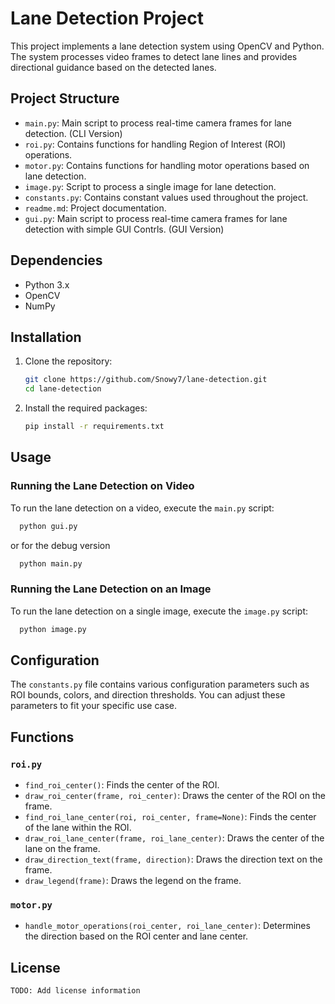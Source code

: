 ﻿# Lane Detection Project

This project implements a lane detection system using OpenCV and Python. The system processes video frames to detect lane lines and provides directional guidance based on the detected lanes.

## Project Structure

- `main.py`: Main script to process real-time camera frames for lane detection. (CLI Version)
- `roi.py`: Contains functions for handling Region of Interest (ROI) operations.
- `motor.py`: Contains functions for handling motor operations based on lane detection.
- `image.py`: Script to process a single image for lane detection.
- `constants.py`: Contains constant values used throughout the project.
- `readme.md`: Project documentation.
- `gui.py`: Main script to process real-time camera frames for lane detection with simple GUI Contrls. (GUI Version)

## Dependencies

- Python 3.x
- OpenCV
- NumPy

## Installation

1. Clone the repository:
    ```sh
    git clone https://github.com/Snowy7/lane-detection.git
    cd lane-detection
    ```

2. Install the required packages:
    ```sh
    pip install -r requirements.txt
    ```

## Usage

### Running the Lane Detection on Video

To run the lane detection on a video, execute the `main.py` script:
```sh
  python gui.py
```
or for the debug version
```sh
  python main.py
```

### Running the Lane Detection on an Image

To run the lane detection on a single image, execute the `image.py` script:
```sh
  python image.py
```

## Configuration

The `constants.py` file contains various configuration parameters such as ROI bounds, colors, and direction thresholds. You can adjust these parameters to fit your specific use case.

## Functions

### `roi.py`

- `find_roi_center()`: Finds the center of the ROI.
- `draw_roi_center(frame, roi_center)`: Draws the center of the ROI on the frame.
- `find_roi_lane_center(roi, roi_center, frame=None)`: Finds the center of the lane within the ROI.
- `draw_roi_lane_center(frame, roi_lane_center)`: Draws the center of the lane on the frame.
- `draw_direction_text(frame, direction)`: Draws the direction text on the frame.
- `draw_legend(frame)`: Draws the legend on the frame.

### `motor.py`

- `handle_motor_operations(roi_center, roi_lane_center)`: Determines the direction based on the ROI center and lane center.

## License

```TODO: Add license information ```